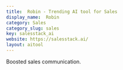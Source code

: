 ```yaml
---
title:  Robin - Trending AI tool for Sales
display_name:  Robin
category: Sales
category_slug: sales
key: salesstack_ai
website: https://salesstack.ai/
layout: aitool
---
```


Boosted sales communication.

